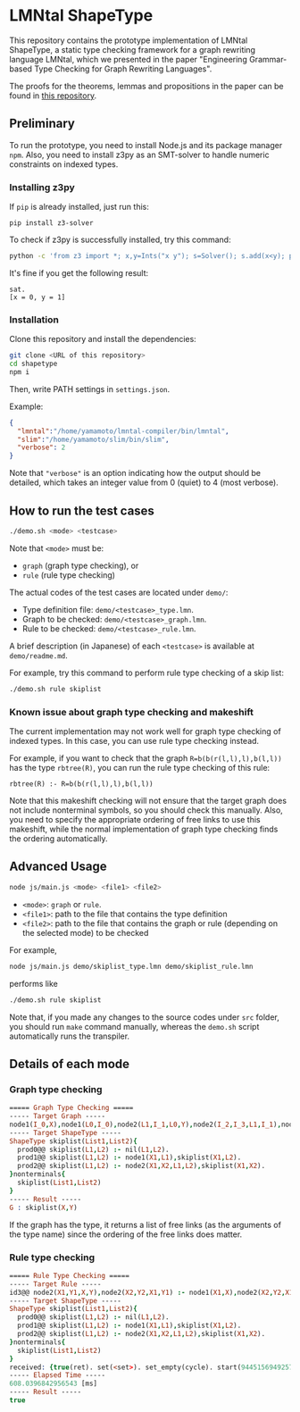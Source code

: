 # LMNtal ShapeType
This repository contains the prototype implementation of LMNtal ShapeType, a static type checking framework for a graph rewriting language LMNtal, which we presented in the paper "Engineering Grammar-based Type Checking for Graph Rewriting Languages".

The proofs for the theorems, lemmas and propositions in the paper can be found in [this repository](https://github.com/lmntal/shapetype-proofs).

## Preliminary
To run the prototype, you need to install Node.js and its package manager `npm`.
Also, you need to install z3py as an SMT-solver to handle numeric constraints on indexed types.

### Installing z3py
If `pip` is already installed, just run this:
```
pip install z3-solver
```

To check if z3py is successfully installed, try this command:
```bash
python -c 'from z3 import *; x,y=Ints("x y"); s=Solver(); s.add(x<y); print s.check(); print s.model()'
```

It's fine if you get the following result:
```
sat.
[x = 0, y = 1]
```

### Installation
Clone this repository and install the dependencies:
```bash
git clone <URL of this repository>
cd shapetype
npm i
```

Then, write PATH settings in ``settings.json``.

Example:
```json
{
  "lmntal":"/home/yamamoto/lmntal-compiler/bin/lmntal",
  "slim":"/home/yamamoto/slim/bin/slim",
  "verbose": 2
}
```

Note that `"verbose"` is an option indicating how the output should be detailed, which takes an integer value from 0 (quiet) to 4 (most verbose).

## How to run the test cases

```bash
./demo.sh <mode> <testcase>
```

Note that `<mode>` must be:
* `graph` (graph type checking), or
* `rule` (rule type checking)

The actual codes of the test cases are located under `demo/`:
* Type definition file: `demo/<testcase>_type.lmn`.
* Graph to be checked: `demo/<testcase>_graph.lmn`.
* Rule to be checked: `demo/<testcase>_rule.lmn`.

A brief description (in Japanese) of each `<testcase>` is available at `demo/readme.md`.

For example, try this command to perform rule type checking of a skip list:
```bash
./demo.sh rule skiplist
```

### Known issue about graph type checking and makeshift
The current implementation may not work well for graph type checking of indexed types. In this case, you can use rule type checking instead.

For example, if you want to check that the graph `R=b(b(r(l,l),l),b(l,l))` has the type `rbtree(R)`, you can run the rule type checking of this rule:
```
rbtree(R) :- R=b(b(r(l,l),l),b(l,l))
```

Note that this makeshift checking will not ensure that the target graph does not include nonterminal symbols, so you should check this manually.
Also, you need to specify the appropriate ordering of free links to use this makeshift, while the normal implementation of graph type checking finds the ordering automatically.

## Advanced Usage
```bash
node js/main.js <mode> <file1> <file2>
```
- `<mode>`: `graph` or `rule`. 
- `<file1>`: path to the file that contains the type definition
- `<file2>`: path to the file that contains the graph or rule (depending on the selected mode) to be checked

For example,
```bash
node js/main.js demo/skiplist_type.lmn demo/skiplist_rule.lmn
```
performs like
```bash
./demo.sh rule skiplist
```

Note that, if you made any changes to the source codes under `src` folder, you should run `make` command manually, whereas the `demo.sh` script automatically runs the transpiler.

## Details of each mode
### Graph type checking

```prolog
===== Graph Type Checking =====
----- Target Graph -----
node1(I_0,X),node1(L0,I_0),node2(L1,I_1,L0,Y),node2(I_2,I_3,L1,I_1),node1(L2,I_2),node2(L3,I_4,L2,I_3),node2(L4,I_5,L3,I_4),node2(I_6,I_7,L4,I_5),node1(L5,I_6),node2(I_8,I_9,L5,I_7),node1(L6,I_8),nil(L6,I_9)
----- Target ShapeType -----
ShapeType skiplist(List1,List2){
  prod0@@ skiplist(L1,L2) :- nil(L1,L2).
  prod1@@ skiplist(L1,L2) :- node1(X1,L1),skiplist(X1,L2).
  prod2@@ skiplist(L1,L2) :- node2(X1,X2,L1,L2),skiplist(X1,X2).
}nonterminals{
  skiplist(List1,List2)
}
----- Result -----
G : skiplist(X,Y)
```

If the graph has the type, it returns a list of free links (as the arguments of the type name) since the ordering of the free links does matter.

### Rule type checking

```prolog
===== Rule Type Checking =====
----- Target Rule -----
id3@@ node2(X1,Y1,X,Y),node2(X2,Y2,X1,Y1) :- node1(X1,X),node2(X2,Y2,X1,Y).
----- Target ShapeType -----
ShapeType skiplist(List1,List2){
  prod0@@ skiplist(L1,L2) :- nil(L1,L2).
  prod1@@ skiplist(L1,L2) :- node1(X1,L1),skiplist(X1,L2).
  prod2@@ skiplist(L1,L2) :- node2(X1,X2,L1,L2),skiplist(X1,X2).
}nonterminals{
  skiplist(List1,List2)
}
received: {true(ret). set(<set>). set_empty(cycle). start(94451569492576). map(<state_map>). state_count(3). max_depth(3). depth(1). state_sum(1,3). rules({@57. }). reversedRules({@58. }). eliminateRules({@59. }). @41. @43. @56. @61. }. @60. 
----- Elapsed Time -----
608.0396842956543 [ms]
----- Result -----
true
```
